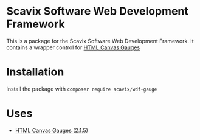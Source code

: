 Scavix Software Web Development Framework
=========================================
This is a package for the Scavix Software Web Development Framework.
It contains a wrapper control for [HTML Canvas Gauges](https://github.com/Mikhus/canvas-gauges)

Installation
============
Install the package with `composer require scavix/wdf-gauge`

Uses
====

* [HTML Canvas Gauges (2.1.5)](https://github.com/Mikhus/canvas-gauges)
